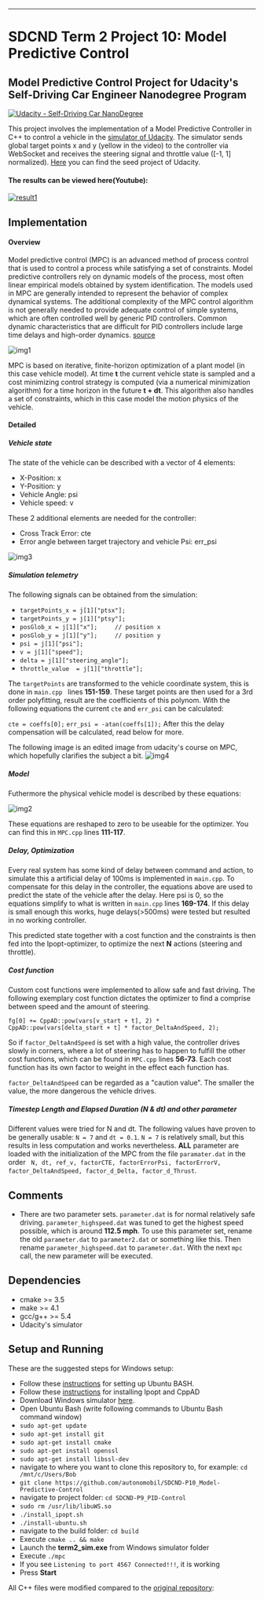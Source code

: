 [//]: # (Image References)

[img1]: ./images/MPC_scheme_basic.svg "MPC_scheme_basic"
[img2]: ./images/equations.png "equations"
[img3]: ./images/state.png "state"
[img4]: ./images/example.png "example"
___
# SDCND Term 2 Project 10: Model Predictive Control
## Model Predictive Control Project for Udacity's Self-Driving Car Engineer Nanodegree Program
[![Udacity - Self-Driving Car NanoDegree](https://s3.amazonaws.com/udacity-sdc/github/shield-carnd.svg)](http://www.udacity.com/drive)

This project involves the implementation of a Model Predictive Controller in C++ to control a vehicle in the [simulator of Udacity](https://github.com/udacity/self-driving-car-sim/releases). The simulator sends global target points x and y (yellow in the video) to the controller via WebSocket and receives the steering signal and throttle value ([-1, 1] normalized). [Here](https://github.com/udacity/CarND-MPC-Project) you can find the seed project of Udacity.

#### The results can be viewed here(Youtube):
[![result1](https://img.youtube.com/vi/02ajYi8aZDI/0.jpg)](https://www.youtube.com/watch?v=02ajYi8aZDI)

## Implementation

#### Overview
Model predictive control (MPC) is an advanced method of process control that is used to control a process while satisfying a set of constraints. Model predictive controllers rely on dynamic models of the process, most often linear empirical models obtained by system identification. The models used in MPC are generally intended to represent the behavior of complex dynamical systems. The additional complexity of the MPC control algorithm is not generally needed to provide adequate control of simple systems, which are often controlled well by generic PID controllers. Common dynamic characteristics that are difficult for PID controllers include large time delays and high-order dynamics. [source](https://en.wikipedia.org/wiki/Model_predictive_control)

![img1]

MPC is based on iterative, finite-horizon optimization of a plant model (in this case vehicle model). At time **t** the current vehicle state is sampled and a cost minimizing control strategy is computed (via a numerical minimization algorithm) for a time horizon in the future **t + dt**. This algorithm also handles a set of constraints, which in this case model the motion physics of the vehicle.


#### Detailed
##### Vehicle state
The state of the vehicle can be described with a vector of 4 elements:
* X-Position: x
* Y-Position: y
* Vehicle Angle: psi
* Vehicle speed: v

These 2 additional elements are needed for the controller:
* Cross Track Error: cte
* Error angle between target trajectory and vehicle Psi: err_psi


![img3]

##### Simulation telemetry
The following signals can be obtained from the simulation:
* ``targetPoints_x = j[1]["ptsx"];``
* ``targetPoints_y = j[1]["ptsy"];``
* ``posGlob_x = j[1]["x"];     // position x``
* ``posGlob_y = j[1]["y"];     // position y``
* ``psi = j[1]["psi"];``
* ``v = j[1]["speed"];``
* ``delta = j[1]["steering_angle"];``
* ``throttle_value  = j[1]["throttle"];``

The ``targetPoints`` are transformed to the vehicle coordinate system, this is done in ``main.cpp `` lines **151-159**. These target points are then used for a 3rd order polyfitting, result are the coefficients of this polynom. With the following equations the current ``cte`` and ``err_psi`` can be calculated:

``cte = coeffs[0];``
``err_psi = -atan(coeffs[1]);``
After this the delay compensation will be calculated, read below for more.

The following image is an edited image from udacity's course on MPC, which hopefully clarifies the subject a bit.
![img4]

##### Model
Futhermore the physical vehicle model is described by these equations:

![img2]

These equations are reshaped to zero to be useable for the optimizer. You can find this in ``MPC.cpp`` lines **111-117**.



##### Delay, Optimization
Every real system has some kind of delay between command and action, to simulate this a artificial delay of 100ms is implemented in ``main.cpp``. To compensate for this delay in the controller, the equations above are used to predict the state of the vehicle after the delay. Here psi is 0, so the equations simplify to what is written in ``main.cpp`` lines **169-174**.  If this delay is small enough this works, huge delays(>500ms) were tested but resulted in no working controller.

This predicted state together with a cost function and the constraints is then fed into the Ipopt-optimizer, to optimize the next **N** actions (steering and throttle).


##### Cost function
Custom cost functions were implemented to allow safe and fast driving. The following exemplary cost function dictates the optimizer to find a comprise between speed and the amount of steering.

``fg[0] += CppAD::pow(vars[v_start + t], 2) * CppAD::pow(vars[delta_start + t] * factor_DeltaAndSpeed, 2);``

So if  ``factor_DeltaAndSpeed`` is set with a high value, the controller drives slowly in corners, where a lot of steering has to happen to fulfill the other cost functions, which can be found in ``MPC.cpp`` lines **56-73**. Each cost function has its own factor to weight in the effect each function has.

 ``factor_DeltaAndSpeed`` can be regarded as a "caution value". The smaller the value, the more dangerous the vehicle drives.

##### Timestep Length and Elapsed Duration (N & dt) and other parameter
Different values were tried for N and dt. The following values have proven to be generally usable: ``N = 7`` and ``dt = 0.1``. ``N = 7`` is relatively small, but this results in less computation and works nevertheless. **ALL** parameter are loaded with the initialization of the MPC from the file ``paramater.dat`` in the order `` N, dt, ref_v, factorCTE, factorErrorPsi, factorErrorV, factor_DeltaAndSpeed, factor_d_Delta, factor_d_Thrust``.


## Comments
* There are two parameter sets. ``parameter.dat`` is for normal relatively safe driving. ``parameter_highspeed.dat`` was tuned to get the highest  speed possible, which is around **112.5 mph**. To use this parameter set, rename the old ``parameter.dat`` to ``parameter2.dat`` or something like this. Then rename ``parameter_highspeed.dat`` to ``parameter.dat``. With the next ``mpc`` call, the new parameter will be executed.



## Dependencies

* cmake >= 3.5
* make >= 4.1
* gcc/g++ >= 5.4
* Udacity's simulator

## Setup and Running
These are the suggested steps for Windows setup:

* Follow these [instructions](https://www.howtogeek.com/249966/how-to-install-and-use-the-linux-bash-shell-on-windows-10/) for setting up Ubuntu BASH.
* Follow these [instructions](https://github.com/udacity/CarND-MPC-Quizzes/blob/master/install_Ipopt_CppAD.md) for installing Ipopt and CppAD
* Download Windows simulator [here](https://github.com/udacity/self-driving-car-sim/releases).
* Open Ubuntu Bash (write following commands to Ubuntu Bash command window)
* ``sudo apt-get update``
* ``sudo apt-get install git``
* ``sudo apt-get install cmake``
* ``sudo apt-get install openssl``
* ``sudo apt-get install libssl-dev``
* navigate to where you want to clone this repository to, for example:
 ``cd /mnt/c/Users/Bob``
* ``git clone https://github.com/autonomobil/SDCND-P10_Model-Predictive-Control``
* navigate to project folder: ``cd SDCND-P9_PID-Control``
* ``sudo rm /usr/lib/libuWS.so``
* ``./install_ipopt.sh``
* ``./install-ubuntu.sh``
* navigate to the build folder: ``cd build``
* Execute ``cmake .. && make``
* Launch the **term2_sim.exe** from Windows simulator folder
* Execute ``./mpc``
* If you see ``Listening to port 4567 Connected!!!``, it is working
* Press **Start**


All C++ files were modified compared to the [original repository](https://github.com/udacity/CarND-MPC-Project):  

